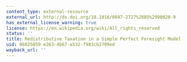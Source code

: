 ```yaml
---
content_type: external-resource
external_url: http://dx.doi.org/10.1016/0047-2727%2885%2990020-9
has_external_license_warning: true
license: https://en.wikipedia.org/wiki/All_rights_reserved
status: ''
title: Redistributive Taxation in a Simple Perfect Foresight Model
uid: 06825859-e263-4b67-a532-f983cb2709ed
wayback_url: ''
---
```

